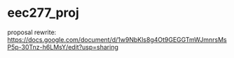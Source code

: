 # eec277_proj

proposal rewrite: https://docs.google.com/document/d/1w9NbKls8g4Ot9GEGGTmWJmnrsMsP5p-30Tnz-h6LMsY/edit?usp=sharing
